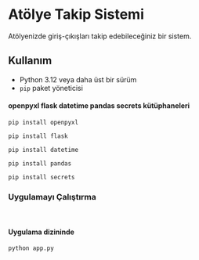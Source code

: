 # Atölye Takip Sistemi

Atölyenizde giriş-çıkışları takip edebileceğiniz bir sistem.

## Kullanım

* Python 3.12 veya daha üst bir sürüm
* ```pip``` paket yöneticisi

#### openpyxl flask datetime pandas secrets kütüphaneleri

```pip install openpyxl```

```pip install flask```

```pip install datetime```

```pip install pandas```

```pip install secrets```

### Uygulamayı Çalıştırma
<br>

#### Uygulama dizininde

```python app.py```
